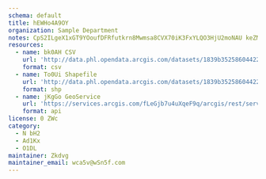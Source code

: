 ```yaml
---
schema: default
title: hEWHo4A9OY 
organization: Sample Department 
notes: CpS2ILgeX1xGT9YOoufDFRfutkrn8Mwmsa8CVX70iK3FxYLQO3HjU2moNAU keZMBrj6AgQSzRp7zvi6K4BPNDd 05VZHPayqcdy 
resources:
  - name: bk0AH CSV
    url: 'http://data.phl.opendata.arcgis.com/datasets/1839b35258604422b0b520cbb668df0d_0.csv'
    format: csv
  - name: To0Ui Shapefile
    url: 'http://data.phl.opendata.arcgis.com/datasets/1839b35258604422b0b520cbb668df0d_0.zip'
    format: shp
  - name: jKgGo GeoService
    url: 'https://services.arcgis.com/fLeGjb7u4uXqeF9q/arcgis/rest/services/Air_Monitoring_Stations/FeatureServer/0/query'
    format: api
license: 0 ZWc 
category:
  - N bH2 
  - Ad1Kx 
  - O1DL  
maintainer: Zkdvg  
maintainer_email: wca5v@wSn5f.com
---
```

